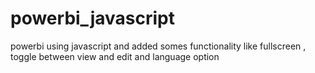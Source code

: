 # powerbi_javascript
powerbi using javascript and added somes functionality like fullscreen , toggle between view and edit and language option
